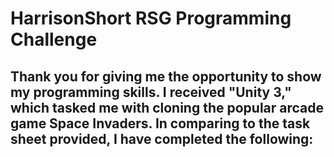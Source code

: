 # HarrisonShort RSG Programming Challenge

Thank you for giving me the opportunity to show my programming skills. I received "Unity 3," which tasked me with cloning the popular arcade game Space Invaders. In comparing to the task sheet provided, I have completed the following:
-
